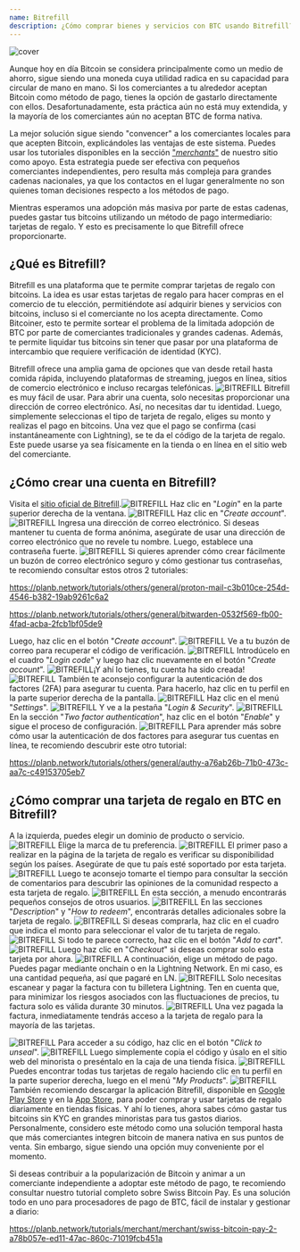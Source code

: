 ```yaml
---
name: Bitrefill
description: ¿Cómo comprar bienes y servicios con BTC usando Bitrefill?
---
```

![cover](assets/cover.webp)

Aunque hoy en día Bitcoin se considera principalmente como un medio de ahorro, sigue siendo una moneda cuya utilidad radica en su capacidad para circular de mano en mano. Si los comerciantes a tu alrededor aceptan Bitcoin como método de pago, tienes la opción de gastarlo directamente con ellos. Desafortunadamente, esta práctica aún no está muy extendida, y la mayoría de los comerciantes aún no aceptan BTC de forma nativa.

La mejor solución sigue siendo "convencer" a los comerciantes locales para que acepten Bitcoin, explicándoles las ventajas de este sistema. Puedes usar los tutoriales disponibles en la sección ["*merchants*"](https://planb.network/tutorials/merchant) de nuestro sitio como apoyo. Esta estrategia puede ser efectiva con pequeños comerciantes independientes, pero resulta más compleja para grandes cadenas nacionales, ya que los contactos en el lugar generalmente no son quienes toman decisiones respecto a los métodos de pago.

Mientras esperamos una adopción más masiva por parte de estas cadenas, puedes gastar tus bitcoins utilizando un método de pago intermediario: tarjetas de regalo. Y esto es precisamente lo que Bitrefill ofrece proporcionarte.

## ¿Qué es Bitrefill?

Bitrefill es una plataforma que te permite comprar tarjetas de regalo con bitcoins. La idea es usar estas tarjetas de regalo para hacer compras en el comercio de tu elección, permitiéndote así adquirir bienes y servicios con bitcoins, incluso si el comerciante no los acepta directamente. Como Bitcoiner, esto te permite sortear el problema de la limitada adopción de BTC por parte de comerciantes tradicionales y grandes cadenas. Además, te permite liquidar tus bitcoins sin tener que pasar por una plataforma de intercambio que requiere verificación de identidad (KYC).

Bitrefill ofrece una amplia gama de opciones que van desde retail hasta comida rápida, incluyendo plataformas de streaming, juegos en línea, sitios de comercio electrónico e incluso recargas telefónicas.
![BITREFILL](assets/notext/01.webp)
Bitrefill es muy fácil de usar. Para abrir una cuenta, solo necesitas proporcionar una dirección de correo electrónico. Así, no necesitas dar tu identidad. Luego, simplemente seleccionas el tipo de tarjeta de regalo, eliges su monto y realizas el pago en bitcoins. Una vez que el pago se confirma (casi instantáneamente con Lightning), se te da el código de la tarjeta de regalo. Este puede usarse ya sea físicamente en la tienda o en línea en el sitio web del comerciante.

## ¿Cómo crear una cuenta en Bitrefill?
Visita el [sitio oficial de Bitrefill](https://www.bitrefill.com).![BITREFILL](assets/notext/02.webp)
Haz clic en "*Login*" en la parte superior derecha de la ventana.
![BITREFILL](assets/notext/03.webp)
Haz clic en "*Create account*".
![BITREFILL](assets/notext/04.webp)
Ingresa una dirección de correo electrónico. Si deseas mantener tu cuenta de forma anónima, asegúrate de usar una dirección de correo electrónico que no revele tu nombre. Luego, establece una contraseña fuerte.
![BITREFILL](assets/notext/05.webp)
Si quieres aprender cómo crear fácilmente un buzón de correo electrónico seguro y cómo gestionar tus contraseñas, te recomiendo consultar estos otros 2 tutoriales:

https://planb.network/tutorials/others/general/proton-mail-c3b010ce-254d-4546-b382-19ab9261c6a2

https://planb.network/tutorials/others/general/bitwarden-0532f569-fb00-4fad-acba-2fcb1bf05de9

Luego, haz clic en el botón "*Create account*".
![BITREFILL](assets/notext/06.webp)
Ve a tu buzón de correo para recuperar el código de verificación.
![BITREFILL](assets/notext/07.webp)
Introdúcelo en el cuadro "*Login code*" y luego haz clic nuevamente en el botón "*Create account*".
![BITREFILL](assets/notext/08.webp)¡Y ahí lo tienes, tu cuenta ha sido creada!
![BITREFILL](assets/notext/09.webp)
También te aconsejo configurar la autenticación de dos factores (2FA) para asegurar tu cuenta. Para hacerlo, haz clic en tu perfil en la parte superior derecha de la pantalla.
![BITREFILL](assets/notext/10.webp)
Haz clic en el menú "*Settings*".
![BITREFILL](assets/notext/11.webp)
Y ve a la pestaña "*Login & Security*".
![BITREFILL](assets/notext/12.webp)
En la sección "*Two factor authentication*", haz clic en el botón "*Enable*" y sigue el proceso de configuración.
![BITREFILL](assets/notext/13.webp)
Para aprender más sobre cómo usar la autenticación de dos factores para asegurar tus cuentas en línea, te recomiendo descubrir este otro tutorial:

https://planb.network/tutorials/others/general/authy-a76ab26b-71b0-473c-aa7c-c49153705eb7

## ¿Cómo comprar una tarjeta de regalo en BTC en Bitrefill?

A la izquierda, puedes elegir un dominio de producto o servicio.
![BITREFILL](assets/notext/14.webp)
Elige la marca de tu preferencia.
![BITREFILL](assets/notext/15.webp)
El primer paso a realizar en la página de la tarjeta de regalo es verificar su disponibilidad según los países. Asegúrate de que tu país esté soportado por esta tarjeta.
![BITREFILL](assets/notext/16.webp)
Luego te aconsejo tomarte el tiempo para consultar la sección de comentarios para descubrir las opiniones de la comunidad respecto a esta tarjeta de regalo.
![BITREFILL](assets/notext/17.webp)
En esta sección, a menudo encontrarás pequeños consejos de otros usuarios.
![BITREFILL](assets/notext/18.webp)
En las secciones "*Description*" y "*How to redeem*", encontrarás detalles adicionales sobre la tarjeta de regalo. ![BITREFILL](assets/notext/19.webp)
Si deseas comprarla, haz clic en el cuadro que indica el monto para seleccionar el valor de tu tarjeta de regalo.
![BITREFILL](assets/notext/20.webp)
Si todo te parece correcto, haz clic en el botón "*Add to cart*".
![BITREFILL](assets/notext/21.webp)
Luego haz clic en "*Checkout*" si deseas comprar solo esta tarjeta por ahora.
![BITREFILL](assets/notext/22.webp)
A continuación, elige un método de pago. Puedes pagar mediante onchain o en la Lightning Network. En mi caso, es una cantidad pequeña, así que pagaré en LN.
![BITREFILL](assets/notext/23.webp)
Solo necesitas escanear y pagar la factura con tu billetera Lightning. Ten en cuenta que, para minimizar los riesgos asociados con las fluctuaciones de precios, tu factura solo es válida durante 30 minutos.
![BITREFILL](assets/notext/24.webp)
Una vez pagada la factura, inmediatamente tendrás acceso a la tarjeta de regalo para la mayoría de las tarjetas.

![BITREFILL](assets/notext/25.webp)
Para acceder a su código, haz clic en el botón "*Click to unseal*".
![BITREFILL](assets/notext/26.webp)
Luego simplemente copia el código y úsalo en el sitio web del minorista o preséntalo en la caja de una tienda física.
![BITREFILL](assets/notext/27.webp)
Puedes encontrar todas tus tarjetas de regalo haciendo clic en tu perfil en la parte superior derecha, luego en el menú "*My Products*".
![BITREFILL](assets/notext/28.webp)
También recomiendo descargar la aplicación Bitrefill, disponible en [Google Play Store](https://play.google.com/store/apps/details?id=com.bitrefill.app) y en la [App Store](https://apps.apple.com/in/app/bitrefill/id1378102623), para poder comprar y usar tarjetas de regalo diariamente en tiendas físicas.
Y ahí lo tienes, ahora sabes cómo gastar tus bitcoins sin KYC en grandes minoristas para tus gastos diarios. Personalmente, considero este método como una solución temporal hasta que más comerciantes integren bitcoin de manera nativa en sus puntos de venta. Sin embargo, sigue siendo una opción muy conveniente por el momento.

Si deseas contribuir a la popularización de Bitcoin y animar a un comerciante independiente a adoptar este método de pago, te recomiendo consultar nuestro tutorial completo sobre Swiss Bitcoin Pay. Es una solución todo en uno para procesadores de pago de BTC, fácil de instalar y gestionar a diario:

https://planb.network/tutorials/merchant/merchant/swiss-bitcoin-pay-2-a78b057e-ed11-47ac-860c-71019fcb451a